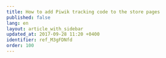 ```yaml
---
title: How to add Piwik tracking code to the store pages
published: false
lang: en
layout: article_with_sidebar
updated_at: 2017-09-28 11:20 +0400
identifier: ref_M3gFDNfd
order: 100
---
```


